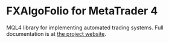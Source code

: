 FXAlgoFolio for MetaTrader 4
============================

MQL4 library for implementing automated trading systems. Full documentation is at [the project website](https://fxalgofolio.github.io/metatrader4).

